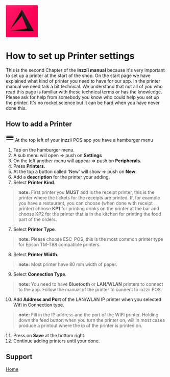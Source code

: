 <img src="../Assets/Pictures/play_store_512.png" alt="inzzii logo" width="100"/>

# How to set up Printer settings
This is the second Chapter of the **Inzzii manual** because it's very important to set up a printer at the start of the shop. On the start page we have explained what kind of printer you need to have for our app.
In the printer manual we need talk a bit technical. We understand that not all of you who read this page is familiar with these technical terms or has the knowledge. Please ask for help from somebody you know who could help you set up the printer. It's no rocket science but it can be hard when you have never done this.

## How to add a Printer

<img src="../Assets/Pictures/Hmenu.png" alt="hamburgermenu" width="25" height="25"/> At the top left of your inzzii POS app you have a hamburger menu 
1. Tap on the hamburger menu.
2. A sub menu will open => push on **Settings**
3. On the left another menu will appear => push on **Peripherals**. 
4. Press **Printers**.
5. At the top a button called 'New' will show => push on **New**.
5. Add a **description** for the printer your adding.
6. Select **Printer Kind**.
> **note:** First printer you **MUST** add is the receipt printer, this is the printer where the tickets for the receipts are printed. If, for example you have a restaurant, you can choose (when done with receipt printer) choose **KP1** for printing drinks on the printer at the bar and choose KP2 for the printer that is in the kitchen for printing the food part of the orders.
7. Select **Printer Type**. 
> **note:** Please choose ESC_POS, this is the most common printer type for Epson TM-T88 compatible printers.
8. Select **Printer Width**.
> **note:** Most printer have 80 mm width of paper.
9. Select **Connection Type**.
> **note:** You need to have **Bluetooth** or **LAN/WLAN** printers to connect to the app. Follow the manual of the printer to connect to inzzii POS.
10. Add **Address and Port** of the LAN/WLAN IP printer when you selected Wifi in Connection type. 
> **note:** Fill in the IP address and the port of the WIFI printer. Holding down the feed button when you turn the printer on, will in most cases produce a printout where the ip of the printer is printed on.
11. Press on **Save** at the bottom right.
12. Continue adding printers until your done. 


## Support
[Home](../index.md)
